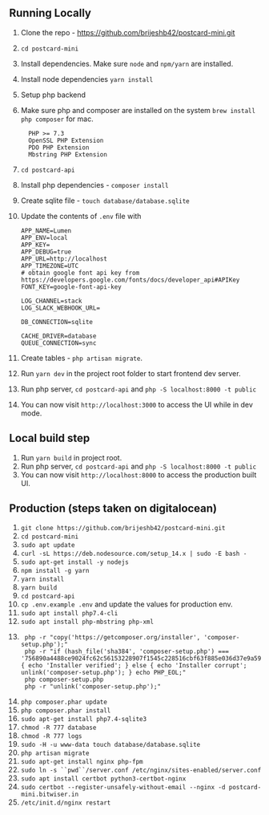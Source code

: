 ## Running Locally

1. Clone the repo - https://github.com/brijeshb42/postcard-mini.git
2. `cd postcard-mini`
3. Install dependencies. Make sure `node` and `npm/yarn` are installed.
  1. Install node dependencies `yarn install`
4. Setup php backend
  1. Make sure php and composer are installed on the system `brew install php composer` for mac.

      ```
        PHP >= 7.3
        OpenSSL PHP Extension
        PDO PHP Extension
        Mbstring PHP Extension
      ```
5. `cd postcard-api`
6. Install php dependencies - `composer install`
7. Create sqlite file - `touch database/database.sqlite`
9. Update the contents of `.env` file with
    ```
    APP_NAME=Lumen
    APP_ENV=local
    APP_KEY=
    APP_DEBUG=true
    APP_URL=http://localhost
    APP_TIMEZONE=UTC
    # obtain google font api key from https://developers.google.com/fonts/docs/developer_api#APIKey
    FONT_KEY=google-font-api-key

    LOG_CHANNEL=stack
    LOG_SLACK_WEBHOOK_URL=

    DB_CONNECTION=sqlite

    CACHE_DRIVER=database
    QUEUE_CONNECTION=sync
    ```
10. Create tables - `php artisan migrate`.
11. Run `yarn dev` in the project root folder to start frontend dev server.
12. Run php server, `cd postcard-api` and `php -S localhost:8000 -t public`
13. You can now visit `http://localhost:3000` to access the UI while in dev
    mode.


## Local build step
1. Run `yarn build` in project root.
2. Run php server, `cd postcard-api` and `php -S localhost:8000 -t public`
3. You can now visit `http://localhost:8000` to access the production built UI.

## Production (steps taken on digitalocean)

1. `git clone https://github.com/brijeshb42/postcard-mini.git`
2. `cd postcard-mini`
3. `sudo apt update`
4. `curl -sL https://deb.nodesource.com/setup_14.x | sudo -E bash -`
5. `sudo apt-get install -y nodejs`
6. `npm install -g yarn`
7. `yarn install`
8. `yarn build`
9. `cd postcard-api`
10. `cp .env.example .env` and update the values for production env.
10. `sudo apt install php7.4-cli`
11. `sudo apt install php-mbstring php-xml`
12.  ```
      php -r "copy('https://getcomposer.org/installer', 'composer-setup.php');"
      php -r "if (hash_file('sha384', 'composer-setup.php') === '756890a4488ce9024fc62c56153228907f1545c228516cbf63f885e036d37e9a59d27d63f46af1d4d07ee0f76181c7d3') { echo 'Installer verified'; } else { echo 'Installer corrupt'; unlink('composer-setup.php'); } echo PHP_EOL;"
      php composer-setup.php
      php -r "unlink('composer-setup.php');"
      ```
13. `php composer.phar update`
14. `php composer.phar install`
15. `sudo apt-get install php7.4-sqlite3`
17. `chmod -R 777 database`
18. `chmod -R 777 logs`
19. `sudo -H -u www-data touch database/database.sqlite`
20. `php artisan migrate`
21. `sudo apt-get install nginx php-fpm`
22. `sudo ln -s ``pwd``/server.conf /etc/nginx/sites-enabled/server.conf`
23. `sudo apt install certbot python3-certbot-nginx`
24. `sudo certbot --register-unsafely-without-email --nginx -d postcard-mini.bitwiser.in`
25. `/etc/init.d/nginx restart`
